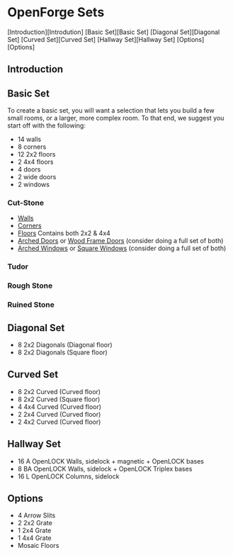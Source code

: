 # OpenForge Sets

[Introduction][Introdution]
[Basic Set][Basic Set]
[Diagonal Set][Diagonal Set]
[Curved Set][Curved Set]
[Hallway Set][Hallway Set]
[Options][Options]

## Introduction

## Basic Set

To create a basic set, you will want a selection that lets you build a few small rooms, or a larger, more complex room. To that end, we suggest you start off with the following:

* 14 walls
* 8 corners
* 12 2x2 floors
* 2 4x4 floors
* 4 doors
* 2 wide doors
* 2 windows

### Cut-Stone
* [Walls](https://www.thingiverse.com/thing:1419276)
* [Corners](https://www.thingiverse.com/thing:1434550)
* [Floors](https://www.thingiverse.com/thing:1422779) Contains both 2x2 & 4x4
* [Arched Doors](https://www.thingiverse.com/thing:1440089) or [Wood Frame Doors](https://www.thingiverse.com/thing:1722459) (consider doing a full set of both)
* [Arched Windows](https://www.thingiverse.com/thing:1541301) or [Square Windows](https://www.thingiverse.com/thing:1674376) (consider doing a full set of both)

### Tudor

### Rough Stone

### Ruined Stone

## Diagonal Set

* 8 2x2 Diagonals (Diagonal floor)
* 8 2x2 Diagonals (Square floor)

## Curved Set

* 8 2x2 Curved (Curved floor)
* 8 2x2 Curved (Square floor)
* 4 4x4 Curved (Curved floor)
* 2 2x4 Curved (Curved floor)
* 2 4x2 Curved (Curved floor)

## Hallway Set

* 16 A OpenLOCK Walls, sidelock + magnetic + OpenLOCK bases
* 8 BA OpenLOCK Walls, sidelock + OpenLOCK Triplex bases
* 16 L OpenLOCK Columns, sidelock

## Options

* 4 Arrow Slits
* 2 2x2 Grate
* 1 2x4 Grate
* 1 4x4 Grate
* Mosaic Floors

